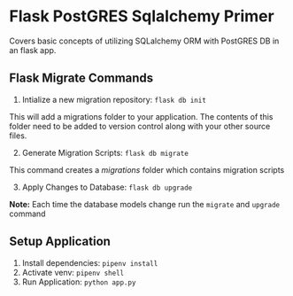 # Flask PostGRES Sqlalchemy Primer

Covers basic concepts of utilizing SQLalchemy ORM with PostGRES DB in an flask app.

## Flask Migrate Commands

1. Intialize a new migration repository: `flask db init`

This will add a migrations folder to your application. The contents of this folder need to be added to version control along with your other source files.

2. Generate Migration Scripts:
   `flask db migrate`

This command creates a _migrations_ folder which contains migration scripts

3. Apply Changes to Database: `flask db upgrade`

**Note:** Each time the database models change run the `migrate` and `upgrade` command

## Setup Application

1. Install dependencies: `pipenv install`
2. Activate venv: `pipenv shell`
3. Run Application: `python app.py`
